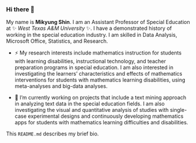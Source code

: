 ### Hi there 👋 

My name is **Mikyung Shin**. I am an Assistant Professor of Special Education at ✨ _West Texas A&M University_ ✨. I have a demonstrated history of working in the special education industry. I am skilled in Data Analysis, Microsoft Office, Statistics, and Research. 

- ⚡ My research interests include mathematics instruction for students with learning disabilities, instructional technology, and teacher preparation programs in special education. I am also interested in investigating the learners’ characteristics and effects of mathematics interventions for students with mathematics learning disabilities, using meta-analyses and big-data analyses.

- 🔭 I’m currently working on projects that include a text mining approach in analyzing text data in the special education fields. I am also investigating the visual and quantitative analysis of studies with single-case experimental designs and continuously developing mathematics apps for students with mathematics learning difficulties and disabilities. 

This `README.md` describes my brief bio. 

